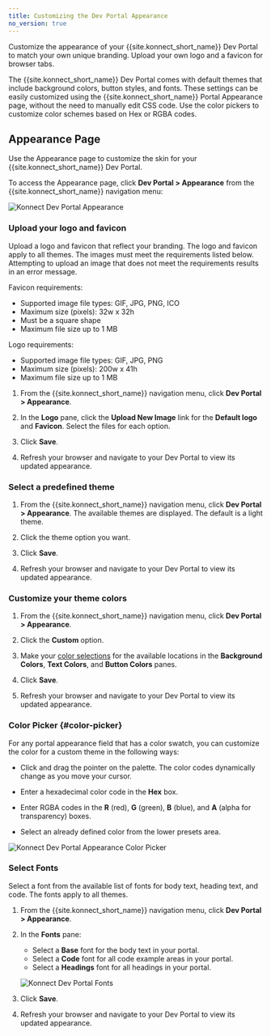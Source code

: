 ```yaml
---
title: Customizing the Dev Portal Appearance
no_version: true
---
```


Customize the appearance of your {{site.konnect_short_name}} Dev Portal to match
your own unique branding. Upload your own logo and a favicon for browser tabs.

The {{site.konnect_short_name}} Dev Portal comes with default themes that include
background colors, button styles, and fonts. These settings can be easily customized
using the {{site.konnect_short_name}} Portal Appearance page, without the need to
manually edit CSS code. Use the color pickers to customize color schemes based on
Hex or RGBA codes.

## Appearance Page

Use the Appearance page to customize the skin for your {{site.konnect_short_name}} Dev Portal.

To access the Appearance page, click **Dev Portal > Appearance** from the
{{site.konnect_short_name}} navigation menu:

![Konnect Dev Portal Appearance](/assets/images/docs/konnect/konnect-dev-portal-appearance.png)

<!--### Location Legend

The following graphic maps the UI locations for portal appearance fields.

Reviewers: To do. WIP. Logged DOCS-1532 -->

### Upload your logo and favicon

Upload a logo and favicon that reflect your branding. The logo and favicon
apply to all themes. The images must meet the requirements listed below. Attempting
to upload an image that does not meet the requirements results in an error message.

Favicon requirements:
- Supported image file types: GIF, JPG, PNG, ICO
- Maximum size (pixels): 32w x 32h
- Must be a square shape
- Maximum file size up to 1 MB

Logo requirements:
- Supported image file types: GIF, JPG, PNG
- Maximum size (pixels): 200w x 41h
- Maximum file size up to 1 MB

1. From the {{site.konnect_short_name}} navigation menu, click **Dev Portal > Appearance**.

2. In the **Logo** pane, click the **Upload New Image** link for the
   **Default logo** and **Favicon**. Select the files for each option.

3. Click **Save**.

4. Refresh your browser and navigate to your Dev Portal to view its updated appearance.

### Select a predefined theme

1. From the {{site.konnect_short_name}} navigation menu, click **Dev Portal > Appearance**.
   The available themes are displayed. The default is a light theme.

2. Click the theme option you want.

3. Click **Save**.

4. Refresh your browser and navigate to your Dev Portal to view its updated appearance.

### Customize your theme colors

1. From the {{site.konnect_short_name}} navigation menu, click **Dev Portal > Appearance**.

2. Click the **Custom** option.

3. Make your [color selections](#color-picker) for the available locations in the
   **Background Colors**, **Text Colors**, and **Button Colors** panes.

4. Click **Save**.

5. Refresh your browser and navigate to your Dev Portal to view its updated appearance.

### Color Picker {#color-picker}

For any portal appearance field that has a color swatch, you can customize the
color for a custom theme in the following ways:

* Click and drag the pointer on the palette. The color codes dynamically change as
  you move your cursor.

* Enter a hexadecimal color code in the **Hex** box.

* Enter RGBA codes in the **R** (red), **G** (green), **B** (blue), and **A**
  (alpha for transparency) boxes.

* Select an already defined color from the lower presets area.

![Konnect Dev Portal Appearance Color Picker](/assets/images/docs/konnect/konnect-portal-color-picker.png)

### Select Fonts

Select a font from the available list of fonts for body text, heading text, and code.
The fonts apply to all themes.

1. From the {{site.konnect_short_name}} navigation menu, click **Dev Portal > Appearance**.

2. In the **Fonts** pane:

   - Select a **Base** font for the body text in your portal.
   - Select a **Code** font for all code example areas in your portal.
   - Select a **Headings** font for all headings in your portal.

   ![Konnect Dev Portal Fonts](/assets/images/docs/konnect/konnect-portal-fonts.png)

4. Click **Save**.

5. Refresh your browser and navigate to your Dev Portal to view its updated appearance.
